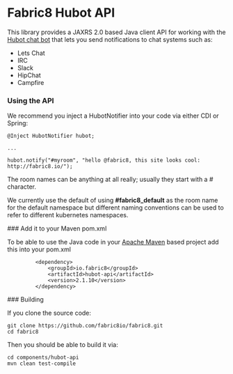 Fabric8 Hubot API
=================

This library provides a JAXRS 2.0 based Java client API for working with the <a href="http://hubot.github.com/">Hubot chat bot</a> that lets you send notifications to chat systems such as:

* Lets Chat
* IRC
* Slack
* HipChat
* Campfire

### Using the API

We recommend you inject a HubotNotifier into your code via either CDI or Spring:

    @Inject HubotNotifier hubot;
    
    ...
    
    hubot.notify("#myroom", "hello @fabric8, this site looks cool: http://fabric8.io/");

The room names can be anything at all really; usually they start with a \# character.

We currently use the default of using **\#fabric8_default** as the room name for the default namespace but different naming conventions can be used to refer to different kubernetes namespaces.


### Add it to your Maven pom.xml

To be able to use the Java code in your [Apache Maven](http://maven.apache.org/) based project add this into your pom.xml

             <dependency>
                 <groupId>io.fabric8</groupId>
                 <artifactId>hubot-api</artifactId>
                 <version>2.1.10</version>
             </dependency>

### Building

If you clone the source code:

    git clone https://github.com/fabric8io/fabric8.git
    cd fabric8

Then you should be able to build it via:

    cd components/hubot-api
    mvn clean test-compile
